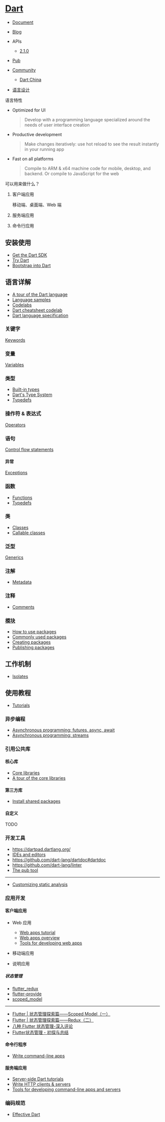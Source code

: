 # [Dart](https://dart.dev)

- [Document](https://dart.dev/guides)
- [Blog](https://medium.com/dartlang)
- APIs

    - [2.1.0](https://api.dartlang.org/stable/2.1.0/index.html)

- [Pub](https://pub.dev)
- [Community](https://dart.dev/community)

    - [Dart China](https://www.dart-china.org/)

- [语言设计](https://github.com/dart-lang/language)

语言特性

- Optimized for UI

    > Develop with a programming language specialized around the needs of user interface creation

- Productive development

    > Make changes iteratively: use hot reload to see the result instantly in your running app

- Fast on all platforms

    > Compile to ARM & x64 machine code for mobile, desktop, and backend. Or compile to JavaScript for the web

可以用来做什么？

1. 客户端应用

    移动端、桌面端、Web 端

2. 服务端应用
3. 命令行应用

## 安装使用

- [Get the Dart SDK](https://dart.dev/get-dart)
- [Try Dart](https://dart.dev/#try-dart)
- [Bootstrap into Dart](https://flutter.dev/docs/resources/bootstrap-into-dart)

## 语言详解

- [A tour of the Dart language](https://dart.dev/guides/language/language-tour)
- [Language samples](https://dart.dev/samples)
- [Codelabs](https://dart.dev/codelabs)
- [Dart cheatsheet codelab](https://dart.dev/codelabs/dart-cheatsheet)
- [Dart language specification](https://dart.dev/guides/language/spec)

### 关键字

[Keywords](https://www.dartlang.org/guides/language/language-tour#keywords)

### 变量

[Variables](https://www.dartlang.org/guides/language/language-tour#variables)

### 类型

- [Built-in types](https://www.dartlang.org/guides/language/language-tour#built-in-types)
- [Dart's Type System](https://www.dartlang.org/guides/language/sound-dart)
- [Typedefs](https://dart.dev/guides/language/language-tour#typedefs)

### 操作符 & 表达式

[Operators](https://www.dartlang.org/guides/language/language-tour#operators)

### 语句

[Control flow statements](https://www.dartlang.org/guides/language/language-tour#control-flow-statements)

#### 异常

[Exceptions](https://www.dartlang.org/guides/language/language-tour#exceptions)

### 函数

- [Functions](https://www.dartlang.org/guides/language/language-tour#functions)
- [Typedefs](https://dart.dev/guides/language/language-tour#typedefs)

### 类

- [Classes](https://www.dartlang.org/guides/language/language-tour#classes)
- [Callable classes](https://dart.dev/guides/language/language-tour#callable-classes)

### 泛型

[Generics](https://www.dartlang.org/guides/language/language-tour#generics)

### 注解

- [Metadata](https://dart.dev/guides/language/language-tour#metadata)

### 注释

- [Comments](https://dart.dev/guides/language/language-tour#comments)

### [模块](https://dart.dev/guides/language/language-tour#libraries-and-visibility)

- [How to use packages](https://dart.dev/guides/packages)
- [Commonly used packages](https://dart.dev/guides/libraries/useful-libraries)
- [Creating packages](https://dart.dev/guides/libraries/create-library-packages)
- [Publishing packages](https://dart.dev/tools/pub/publishing)

## 工作机制

- [Isolates](https://dart.dev/guides/language/language-tour#isolates)

## 使用教程

- [Tutorials](https://dart.dev/tutorials)

### 异步编程

- [Asynchronous programming: futures, async, await](https://dart.dev/codelabs/async-await)
- [Asynchronous programming: streams](https://dart.dev/tutorials/language/streams)

### 引用公共库


#### 核心库

- [Core libraries](https://dart.dev/guides/libraries)
- [A tour of the core libraries](https://dart.dev/guides/libraries/library-tour)

#### 第三方库

- [Install shared packages](https://dart.dev/tutorials/libraries/shared-pkgs)

#### 自定义

TODO

### 开发工具

- https://dartpad.dartlang.org/
- [IDEs and editors](https://dart.dev/tools#ides-and-editors)
- https://github.com/dart-lang/dartdoc#dartdoc
- https://github.com/dart-lang/linter
- [The pub tool](https://dart.dev/tools/pub/cmd)

---

- [Customizing static analysis](https://dart.dev/guides/language/analysis-options)

### 应用开发

#### 客户端应用

- Web 应用

    - [Web apps tutorial](https://dart.dev/tutorials#web-apps)
    - [Web apps overview](https://dart.dev/web)
    - [Tools for developing web apps](https://dart.dev/tools#web)

- 移动端应用
- 说明应用

##### 状态管理

- [flutter_redux](https://github.com/brianegan/flutter_redux)
- [flutter-provide](https://github.com/google/flutter-provide)
- [scoped_model](https://github.com/brianegan/scoped_model)

---

- [Flutter | 状态管理探索篇——Scoped Model（一）](https://juejin.im/post/5b97fa0d5188255c5546dcf8)
- [Flutter | 状态管理探索篇——Redux（二）](https://www.jianshu.com/p/5d7e2dbdaea5)
- [八种 Flutter 状态管理-深入评论](https://zhuanlan.zhihu.com/p/65395502)
- [Flutter状态管理 - 初探与总结](https://juejin.im/post/5cd91bb0f265da034e7eaca3)

#### 命令行程序

- [Write command-line apps](https://dart.dev/tutorials/server/cmdline)

#### 服务端应用

- [Server-side Dart tutorials](https://dart.dev/tutorials#server-side-dart-tutorials)
- [Write HTTP clients & servers](https://dart.dev/tutorials/server/httpserver)
- [Tools for developing command-line apps and servers](https://dart.dev/tools#server)

### 编码规范

- [Effective Dart](https://dart.dev/guides/language/effective-dart)

